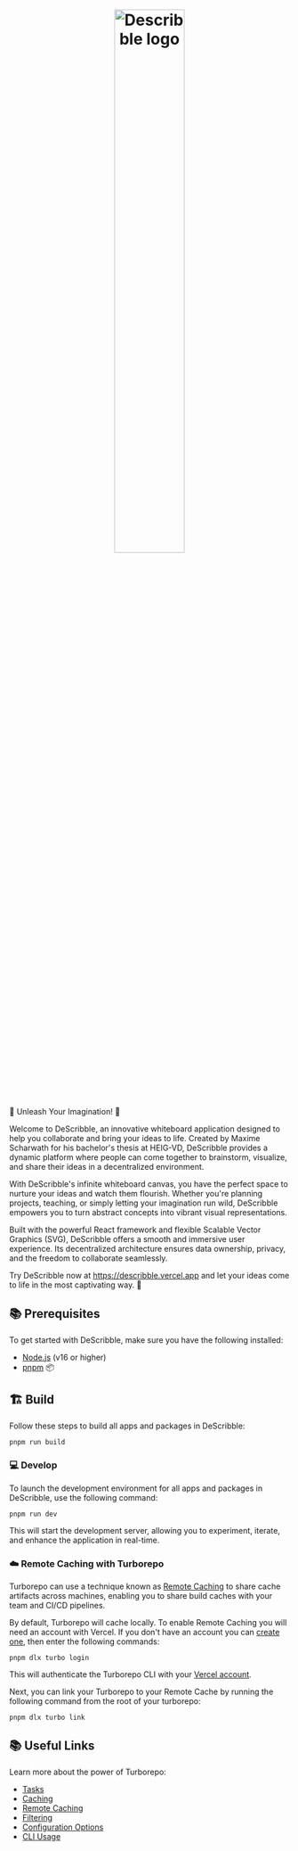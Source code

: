 <h1 align="center">
  <picture>
    <source media="(prefers-color-scheme: dark)" srcset="https://github.com/maxscharwath/DeScribble/assets/6887819/b2059ad0-22a8-4fbc-b19b-989050093a9d">
    <source media="(prefers-color-scheme: light)" srcset="https://github.com/maxscharwath/DeScribble/assets/6887819/5c73ecf2-7840-4ca0-aec0-416233ff0fc8">
    <img alt="Describble logo" width="50%" src="https://github.com/maxscharwath/DeScribble/assets/6887819/5c73ecf2-7840-4ca0-aec0-416233ff0fc8">
  </picture>
</h1>
🎨 Unleash Your Imagination! 🌟

Welcome to DeScribble, an innovative whiteboard application designed to help you collaborate and bring your ideas to life. Created by Maxime Scharwath for his bachelor's thesis at HEIG-VD, DeScribble provides a dynamic platform where people can come together to brainstorm, visualize, and share their ideas in a decentralized environment.

With DeScribble's infinite whiteboard canvas, you have the perfect space to nurture your ideas and watch them flourish. Whether you're planning projects, teaching, or simply letting your imagination run wild, DeScribble empowers you to turn abstract concepts into vibrant visual representations.

Built with the powerful React framework and flexible Scalable Vector Graphics (SVG), DeScribble offers a smooth and immersive user experience. Its decentralized architecture ensures data ownership, privacy, and the freedom to collaborate seamlessly.

Try DeScribble now at https://describble.vercel.app and let your ideas come to life in the most captivating way. 🚀


## 📚 Prerequisites

To get started with DeScribble, make sure you have the following installed:

- [Node.js](https://nodejs.org/en/download/) (v16 or higher)
- [pnpm](https://pnpm.io/installation) 📦

## 🏗️ Build

Follow these steps to build all apps and packages in DeScribble:

```bash
pnpm run build
```

### 💻 Develop

To launch the development environment for all apps and packages in DeScribble, use the following command:

```
pnpm run dev
```
This will start the development server, allowing you to experiment, iterate, and enhance the application in real-time.

### ☁️ Remote Caching with Turborepo

Turborepo can use a technique known as [Remote Caching](https://turbo.build/repo/docs/core-concepts/remote-caching) to
share cache artifacts across machines, enabling you to share build caches with your team and CI/CD pipelines.

By default, Turborepo will cache locally. To enable Remote Caching you will need an account with Vercel. If you don't
have an account you can [create one](https://vercel.com/signup), then enter the following commands:

```
pnpm dlx turbo login
```

This will authenticate the Turborepo CLI with
your [Vercel account](https://vercel.com/docs/concepts/personal-accounts/overview).

Next, you can link your Turborepo to your Remote Cache by running the following command from the root of your turborepo:

```
pnpm dlx turbo link
```

## 📚 Useful Links

Learn more about the power of Turborepo:

- [Tasks](https://turbo.build/repo/docs/core-concepts/monorepos/running-tasks)
- [Caching](https://turbo.build/repo/docs/core-concepts/caching)
- [Remote Caching](https://turbo.build/repo/docs/core-concepts/remote-caching)
- [Filtering](https://turbo.build/repo/docs/core-concepts/monorepos/filtering)
- [Configuration Options](https://turbo.build/repo/docs/reference/configuration)
- [CLI Usage](https://turbo.build/repo/docs/reference/command-line-reference)
